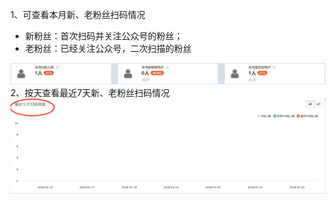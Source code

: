 1、可查看本月新、老粉丝扫码情况

* 新粉丝：首次扫码并关注公众号的粉丝；
* 老粉丝：已经关注公众号，二次扫描的粉丝

![](/assets/1516597792%281%29.png)2、按天查看最近7天新、老粉丝扫码情况![](/assets/1516597873%281%29.png)



